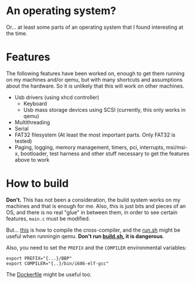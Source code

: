 # An operating system?
Or... at least some parts of an operating system that I found interesting at the time.

# Features
The following features have been worked on, enough to get them running on my machines and/or qemu, but with many shortcuts and assumptions about the hardware. So it is unlikely that this will work on other machines.

- Usb drivers (using xhcd controller)
  - Keyboard
  - Usb mass storage devices using SCSI (currently, this only works in qemu)
- Multithreading
- Serial
- FAT32 filesystem (At least the most important parts. Only FAT32 is tested)
- Paging, logging, memory management, timers, pci, interrupts, msi/msi-x, bootloader, test harness and other stuff necessary to get the features above to work

# How to build
**Don't.** This has not been a consideration, the build system works on my machines and that is enough for me. Also, this is just bits and pieces of an OS, and there is no real "glue" in between them, in order to see certain features, ```main.c``` must be modified. 

But... [this](https://wiki.osdev.org/GCC_Cross-Compiler) is how to compile the cross-compiler, and the [run.sh](https://github.com/Melvin-Larsson/BBP/blob/master/run.sh) might be useful when runningin qemu.
**Don't run [build.sh](https://github.com/Melvin-Larsson/BBP/blob/master/build.sh), it is dangerous**.

Also, you need to set the ```PREFIX``` and the ```COMPILER``` environmental variables:
```
export PREFIX="{...}/BBP"
export COMPILER="{..}/bin/i686-elf-gcc"
```

 The [Dockerfile](https://github.com/Melvin-Larsson/BBP/blob/master/Dockerfile) might be useful too. 
